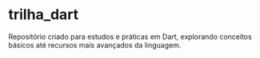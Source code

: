 # trilha_dart
Repositório criado para estudos e práticas em Dart, explorando conceitos básicos até recursos mais avançados da linguagem.
